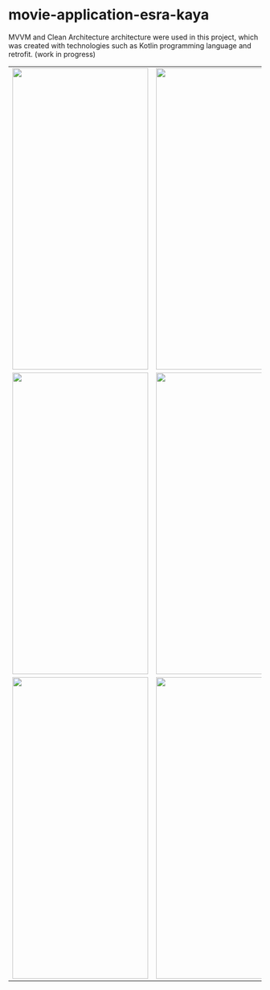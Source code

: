 # movie-application-esra-kaya
MVVM and Clean Architecture architecture were used in this project, which was created with technologies such as Kotlin programming language and retrofit. (work in progress)


<table>
  <tr>
    <td><img src="https://github.com/eskaya/movie-application-esra-kaya/assets/23220710/9daa0b2b-2c4b-42fa-975d-915ca60ac596" width=270 height=600></td>
    <td><img src="https://github.com/eskaya/movie-application-esra-kaya/assets/23220710/176c6253-3e02-44d9-a446-fd560dff2ecc" width=270 height=600></td>
    <td><img src="https://github.com/eskaya/movie-application-esra-kaya/assets/23220710/ebbbab29-3cd3-4262-95c1-d646b82233a1" width=270 height=600></td>
  </tr>
  <tr>
    <td><img src="https://github.com/eskaya/movie-application-esra-kaya/assets/23220710/c96e43fc-d681-48ff-bb1f-3229423384cd" width=270 height=600></td>
    <td><img src="https://github.com/eskaya/movie-application-esra-kaya/assets/23220710/8fc72683-a819-4907-aab4-9bbaf71f6717" width=270 height=600></td>
    <td><img src="https://github.com/eskaya/movie-application-esra-kaya/assets/23220710/03284d9c-0b17-4892-93f6-80cad0c17f40" width=270 height=600></td>
  </tr>
  <tr>
    <td><img src="https://github.com/eskaya/movie-application-esra-kaya/assets/23220710/9ee4acf9-ae36-4b06-bd63-4949a3410c95" width=270 height=600></td>
    <td><img src="https://github.com/eskaya/movie-application-esra-kaya/assets/23220710/57d535a3-098b-409c-bc0b-1eb065af8543" width=270 height=600></td>
  </tr>
 </table>







